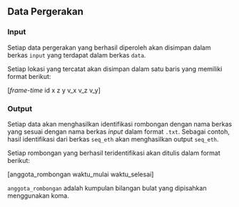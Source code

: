 ## Data Pergerakan
### Input

Setiap data pergerakan yang berhasil diperoleh akan disimpan dalam berkas `input` yang terdapat dalam berkas `data`.

Setiap lokasi yang tercatat akan disimpan dalam satu baris yang memiliki format berikut:

[_frame-time_ id x z y v_x v_z v_y]

### Output

Setiap data akan menghasilkan identifikasi rombongan dengan nama berkas yang sesuai dengan nama berkas _input_ dalam format `.txt`. Sebagai contoh, hasil identifikasi dari berkas `seq_eth` akan menghasilkan output `seq_eth`.

Setiap rombongan yang berhasil teridentifikasi akan ditulis dalam format berikut:

[anggota_rombongan waktu_mulai waktu_selesai]

`anggota_rombongan` adalah kumpulan bilangan bulat yang dipisahkan menggunakan koma.